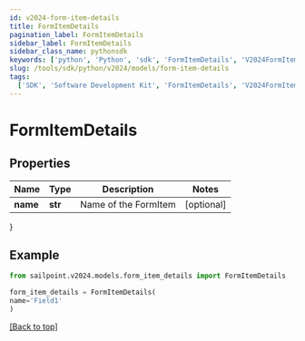 ```yaml
---
id: v2024-form-item-details
title: FormItemDetails
pagination_label: FormItemDetails
sidebar_label: FormItemDetails
sidebar_class_name: pythonsdk
keywords: ['python', 'Python', 'sdk', 'FormItemDetails', 'V2024FormItemDetails']
slug: /tools/sdk/python/v2024/models/form-item-details
tags:
  ['SDK', 'Software Development Kit', 'FormItemDetails', 'V2024FormItemDetails']
---
```


# FormItemDetails

## Properties

| Name     | Type    | Description          | Notes      |
| -------- | ------- | -------------------- | ---------- |
| **name** | **str** | Name of the FormItem | [optional] |

}

## Example

```python
from sailpoint.v2024.models.form_item_details import FormItemDetails

form_item_details = FormItemDetails(
name='Field1'
)

```

[[Back to top]](#)
